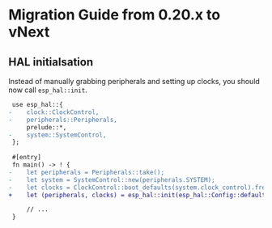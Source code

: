 Migration Guide from 0.20.x to vNext
====================================

HAL initialsation
-----------------

Instead of manually grabbing peripherals and setting up clocks, you should now call `esp_hal::init`.

```diff
 use esp_hal::{
-    clock::ClockControl,
-    peripherals::Peripherals,
     prelude::*,
-    system::SystemControl,
 };
 
 #[entry]
 fn main() -> ! {
-    let peripherals = Peripherals::take();
-    let system = SystemControl::new(peripherals.SYSTEM);
-    let clocks = ClockControl::boot_defaults(system.clock_control).freeze();
+    let (peripherals, clocks) = esp_hal::init(esp_hal::Config::default());

     // ...
 }
```
